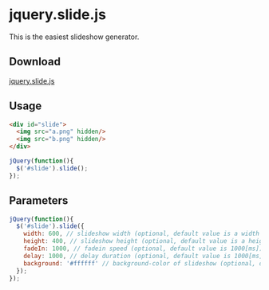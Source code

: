 # jquery.slide.js

This is the easiest slideshow generator.

## Download

[jquery.slide.js](https://raw.githubusercontent.com/atmarksharp/jquery-slide-js/master/jquery.slide.js)

## Usage

```html
<div id="slide">
  <img src="a.png" hidden/>
  <img src="b.png" hidden/>
</div>
```

```javascript
jQuery(function(){
  $('#slide').slide();
});
```

## Parameters

```javascript
jQuery(function(){
  $('#slide').slide({
    width: 600, // slideshow width (optional, default value is a width of first image)
    height: 400, // slideshow height (optional, default value is a height of first image)
    fadeIn: 1000, // fadein speed (optional, default value is 1000[ms])
    delay: 1000, // delay duration (optional, default value is 1000[ms])
    background: '#ffffff' // background-color of slideshow (optional, default value is '#ffffff')
  });
});
```
